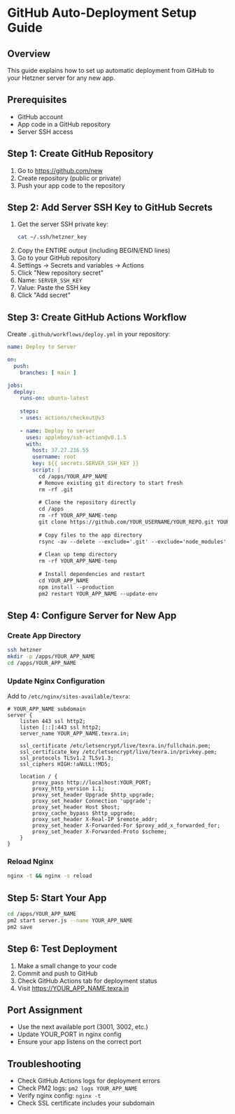 # GitHub Auto-Deployment Setup Guide

## Overview
This guide explains how to set up automatic deployment from GitHub to your Hetzner server for any new app.

## Prerequisites
- GitHub account
- App code in a GitHub repository
- Server SSH access

## Step 1: Create GitHub Repository
1. Go to https://github.com/new
2. Create repository (public or private)
3. Push your app code to the repository

## Step 2: Add Server SSH Key to GitHub Secrets
1. Get the server SSH private key:
   ```bash
   cat ~/.ssh/hetzner_key
   ```
2. Copy the ENTIRE output (including BEGIN/END lines)
3. Go to your GitHub repository
4. Settings → Secrets and variables → Actions
5. Click "New repository secret"
6. Name: `SERVER_SSH_KEY`
7. Value: Paste the SSH key
8. Click "Add secret"

## Step 3: Create GitHub Actions Workflow
Create `.github/workflows/deploy.yml` in your repository:

```yaml
name: Deploy to Server

on:
  push:
    branches: [ main ]

jobs:
  deploy:
    runs-on: ubuntu-latest
    
    steps:
    - uses: actions/checkout@v3
    
    - name: Deploy to server
      uses: appleboy/ssh-action@v0.1.5
      with:
        host: 37.27.216.55
        username: root
        key: ${{ secrets.SERVER_SSH_KEY }}
        script: |
          cd /apps/YOUR_APP_NAME
          # Remove existing git directory to start fresh
          rm -rf .git
          
          # Clone the repository directly
          cd /apps
          rm -rf YOUR_APP_NAME-temp
          git clone https://github.com/YOUR_USERNAME/YOUR_REPO.git YOUR_APP_NAME-temp
          
          # Copy files to the app directory
          rsync -av --delete --exclude='.git' --exclude='node_modules' YOUR_APP_NAME-temp/ YOUR_APP_NAME/
          
          # Clean up temp directory
          rm -rf YOUR_APP_NAME-temp
          
          # Install dependencies and restart
          cd YOUR_APP_NAME
          npm install --production
          pm2 restart YOUR_APP_NAME --update-env
```

## Step 4: Configure Server for New App

### Create App Directory
```bash
ssh hetzner
mkdir -p /apps/YOUR_APP_NAME
cd /apps/YOUR_APP_NAME
```

### Update Nginx Configuration
Add to `/etc/nginx/sites-available/texra`:
```nginx
# YOUR_APP_NAME subdomain
server {
    listen 443 ssl http2;
    listen [::]:443 ssl http2;
    server_name YOUR_APP_NAME.texra.in;
    
    ssl_certificate /etc/letsencrypt/live/texra.in/fullchain.pem;
    ssl_certificate_key /etc/letsencrypt/live/texra.in/privkey.pem;
    ssl_protocols TLSv1.2 TLSv1.3;
    ssl_ciphers HIGH:!aNULL:!MD5;
    
    location / {
        proxy_pass http://localhost:YOUR_PORT;
        proxy_http_version 1.1;
        proxy_set_header Upgrade $http_upgrade;
        proxy_set_header Connection 'upgrade';
        proxy_set_header Host $host;
        proxy_cache_bypass $http_upgrade;
        proxy_set_header X-Real-IP $remote_addr;
        proxy_set_header X-Forwarded-For $proxy_add_x_forwarded_for;
        proxy_set_header X-Forwarded-Proto $scheme;
    }
}
```

### Reload Nginx
```bash
nginx -t && nginx -s reload
```

## Step 5: Start Your App
```bash
cd /apps/YOUR_APP_NAME
pm2 start server.js --name YOUR_APP_NAME
pm2 save
```

## Step 6: Test Deployment
1. Make a small change to your code
2. Commit and push to GitHub
3. Check GitHub Actions tab for deployment status
4. Visit https://YOUR_APP_NAME.texra.in

## Port Assignment
- Use the next available port (3001, 3002, etc.)
- Update YOUR_PORT in nginx config
- Ensure your app listens on the correct port

## Troubleshooting
- Check GitHub Actions logs for deployment errors
- Check PM2 logs: `pm2 logs YOUR_APP_NAME`
- Verify nginx config: `nginx -t`
- Check SSL certificate includes your subdomain